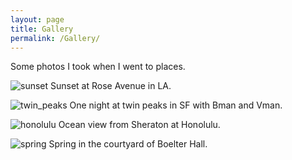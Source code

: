 ```yaml
---
layout: page
title: Gallery
permalink: /Gallery/
---
```

Some photos I took when I went to places.

![sunset]({{site.url}}/images/sunset_at_rose_ave.jpg)
Sunset at Rose Avenue in LA.

![twin_peaks]({{site.url}}/images/one_night_at_twin_peaks.jpg)
One night at twin peaks in SF with Bman and Vman.

![honolulu]({{site.url}}/images/honolulu.jpg)
Ocean view from Sheraton at Honolulu.

![spring]({{site.url}}/images/spring_outside_vision_lab.jpg)
Spring in the courtyard of Boelter Hall.
